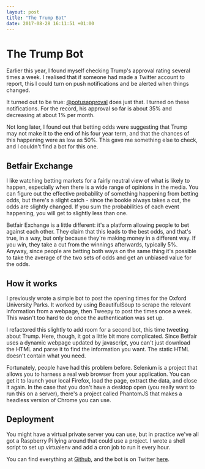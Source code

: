 ```yaml
---
layout: post
title: "The Trump Bot"
date: 2017-08-28 16:11:51 +01:00
---
```


# The Trump Bot

Earlier this year, I found myself checking Trump's approval rating several times a week. I realised that if someone had made a Twitter account to report, this I could turn on push notifications and be alerted when things changed.

It turned out to be true: [@potusapproval](https://twitter.com/potusapproval) does just that. I turned on these notifications. For the record, his approval so far is about 35% and decreasing at about 1% per month.

Not long later, I found out that betting odds were suggesting that Trump may not make it to the end of his four year term, and that the chances of this happening were as low as 50%. This gave me something else to check, and I couldn't find a bot for this one.

## Betfair Exchange

I like watching betting markets for a fairly neutral view of what is likely to happen, especially when there is a wide range of opinions in the media. You can figure out the effective probability of something happening from betting odds, but there's a slight catch - since the bookie always takes a cut, the odds are slightly changed. If you sum the probabilities of each event happening, you will get to slightly less than one.

Betfair Exchange is a little different: it's a platform allowing people to bet against each other. They claim that this leads to the best odds, and that's true, in a way, but only because they're making money in a different way. If you win, they take a cut from the winnings afterwards, typically 5%. Anyway, since people are betting both ways on the same thing it's possible to take the average of the two sets of odds and get an unbiased value for the odds.

## How it works

I previously wrote a simple bot to post the opening times for the Oxford University Parks. It worked by using BeautifulSoup to scrape the relevant information from a webpage, then Tweepy to post the times once a week. This wasn't too hard to do once the authentication was set up.

I refactored this slightly to add room for a second bot, this time tweeting about Trump. Here, though, it got a little bit more complicated. Since Betfair uses a dynamic webpage updated by javascript, you can't just download the HTML and parse it to find the information you want. The static HTML doesn't contain what you need.

Fortunately, people have had this problem before. Selenium is a project that allows you to harness a real web browser from your application. You can get it to launch your local Firefox, load the page, extract the data, and close it again. In the case that you don't have a desktop open (you really want to run this on a server), there's a project called PhantomJS that makes a headless version of Chrome you can use.

## Deployment

You might have a virtual private server you can use, but in practice we've all got a Raspberry Pi lying around that could use a project. I wrote a shell script to set up virtualenv and add a cron job to run it every hour.

You can find everything at [Github](https://github.com/willrogers/tbot), and the bot is on Twitter [here](https://twitter.com/trumpdumpodds).
